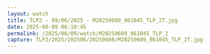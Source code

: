 ```yaml
---
layout: watch
title: TLP2 - 09/06/2025 - M20250609_061045_TLP_2T.jpg
date: 2025-06-09 06:10:45
permalink: /2025/06/09/watch/M20250609_061045_TLP_2
capture: TLP2/2025/202506/20250608/M20250609_061045_TLP_2T.jpg
---
```

